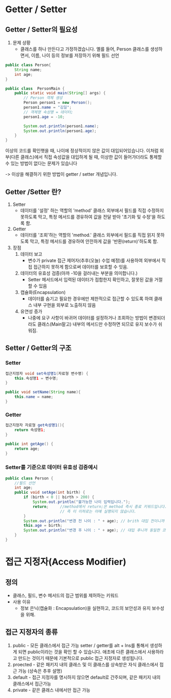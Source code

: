 # Getter / Setter
## Getter / Setter의 필요성
1. 문제 상황
    - 클래스를 하나 만든다고 가정하겠습니다. 옐를 들어, Person 클래스를 생성하면서, 이름, 나이 등의 정보를
    저장하기 위해 필드 선언
```java
public class Person{
    String name;
    int age;
}

public class  PersonMain {
    public static void main(String[] args) {
        // Person 객체 생성
        Person person1 = new Person();
        person1.name = "김일";
        // 객체명 속성명 = 데이터;
        person1.age = -10;

        System.out.println(person1.name);
        System.out.println(person1.age);
    }
}
```

이상의 코드를 확인햇을 때, 나이에 정상적이지 않은 값이 대입되어있습니다. 이처럼
외부(다른 클래스)에서 직접 속성값을 대입하게 될 때, 이상한 값이 들어가더라도
통제할 수 있는 방법이 없다는 문제가 있습니다

-> 이상을 해결하기 위한 방법이 getter / setter 개념입니다.

## Getter /Setter 란?
1. Setter
    - 데이터를 '설정' 하는 역할의 'method' 클래스 외부에서 필드를 직접 수정하지
      못하도록 막고, 특정 메서드를 경유하여 값을 전달 받아 '초기화 및 수정'을 하도록 함.
2. Getter
    - 데이터를 '조회'하는 역할의 'method.' 클래스 외부에서 필드를 직접 얽지
        못하도록 막고, 특정 메서드를 경유하여 안전하게 값을 '반환(return)'하도록 함.
3. 장점
    1. 데이터 보고
        - 변수가 private 접근 제어자(추후(오늘) 수업 예정)를 사용하여 외부에서
            직접 접근하지 못하게 함으로써 데이터를 보호할 수 잇음.
   2. 데이터의 유효성 검증(아까 -10을 걸러내는 부분을 의미합니다.)
        - Setter 메서드에서 입력된 데이터가 접합한지 확인하고, 잘못된 값을 거절할 수 있음
   3. 캡슐화(Encapsulation)
        - 데이터를 숨기고 필요한 경우에만 제한적으로 접근할 수 있도록 하여 클래스 내부 구현을
            외부로 노출하지 않음
   4. 유연성 증가
        - 나중에 요구 사항이 바귀어 데이터를 설정하거나 조회하는 방법이 변경되더라도
            클래스(Main말고) 내부의 메서드만 수정하면 되므로 유지 보수가 쉬워짐.
   
## Setter / Getter의 구조
### Setter
```java
접근지정자 void set속성명1(자료형 변수명) {
    this.속성명1 = 변수명;
}

public void setName(String name){
    this.name = name;
}
```

### Getter
```java
접근지정자 자료형 get속성명1(){
    return 속성명1;
}

public int getAge() {
    return age;
}
```
### Setter를 기준으로 데이터 유효성 검증예시
```java
public class Person {
    //필드 선언
    int age;
    public void setAge(int birth) {
        if (birth < 0 || birth > 200) {
            System.out.println("불가능한 나이 입력입니다.");
            return;     //method에서 return;은 method 즉시 종료 키워드입니다.
                        // 즉 이 이하로는 아예 실행되지 않습니다.
        }
        System.out.println("변경 전 나이 : " + age); // brith 대입 전이니까
        this.age = birth;
        System.out.println("변경 후 나이 : " + age); // 대입 후니까 동일한 코드라도 다른 겨과값
    }
}
```
# 접근 지정자(Access Modifier)
## 정의
- 클래스, 필드, 변수  메서드의 접근 범위를 제허하는 키워드
- 사용 이유
  - 정보 은닉(캡슐화 : Encapsulation)을 실현하고, 코드의 보안성과 유지 보수성을 위해.
## 접근 지정자의 종류
  1. public - 모든 클래스에서 접근 가능
  setter / getter를 alt + lns를 통해서 생성하게 되면 public이라는 것을 확인 할 수 있습니다.
  애초에 다른 클래스에서 사용하라고 만드는 것이기 때문에 기본적으로
  public 접근 지정자로 생성됩니다.
  2. proected - 같은 패키지 내의 클래스 및 이 클래스를 상속받은 자식 클래스에서 접근 가능
      (상속은 추후 설명)
3. default - 접근 지정자를 명시하지 않으면 default로 간주되며, 같은 패키지 내의 클래스에서
    접근가능
4. private - 같은 클래스 내에서만 접근 가능
